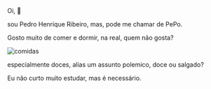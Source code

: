 Oi, 👋

sou Pedro Henrique Ribeiro, mas, pode me chamar de PePo.

Gosto muito de comer e dormir, na real, quem não gosta?

![comidas](https://www.google.com/imgres?imgurl=https%3A%2F%2Fwww.oetker.com.br%2FRecipe%2FRecipes%2Foetker.com.br%2Fbr-pt%2Fbaking%2Fimage-thumb__39952__RecipeDetailsLightBox%2Fcheese-cake-de-doce-de-leite.jpg&imgrefurl=https%3A%2F%2Fwww.oetker.com.br%2Freceita%2Fr%2Fcheese-cake-de-doce-de-leite&tbnid=nqaf1tp5hxRdHM&vet=12ahUKEwil37L3m9j4AhW4qJUCHaRmCk4QMygaegUIARCxAg..i&docid=blBu2KBQdLHVaM&w=1272&h=764&q=doce&ved=2ahUKEwil37L3m9j4AhW4qJUCHaRmCk4QMygaegUIARCxAg)

especialmente doces, alias um assunto polemico, doce ou salgado?

Eu não curto muito estudar, mas é necessário.
<!--
**1221pepo1221/1221pepo1221** is a ✨ _special_ ✨ repository because its `README.md` (this file) appears on your GitHub profile.

Here are some ideas to get you started:

- 🔭 I’m currently working on ...
- 🌱 I’m currently learning ...
- 👯 I’m looking to collaborate on ...
- 🤔 I’m looking for help with ...
- 💬 Ask me about ...
- 📫 How to reach me: ...
- 😄 Pronouns: ...
- ⚡ Fun fact: ...
-->
